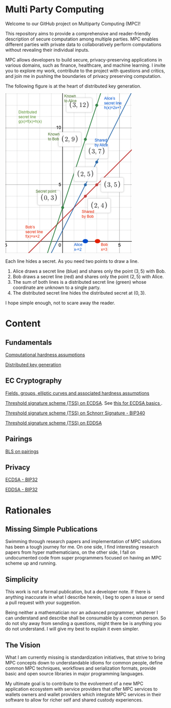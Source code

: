 # Multi Party Computing
Welcome to our GitHub project on Multiparty Computing (MPC)!

This repository aims to provide a comprehensive and reader-friendly description of secure computation among multiple parties. MPC enables different parties with private data to collaboratively perform computations without revealing their individual inputs. 

MPC allows developers to build secure, privacy-preserving applications in various domains, such as finance, healthcare, and machine learning. I invite you to explore my work, contribute to the project with questions and critics, and join me in pushing the boundaries of privacy preserving computation.

The following figure is at the heart of distributed key generation.

![Sharmir Secret Sharing](/mpc/img/polynomial_add_3x2.png)

Each line hides a secret. As you need two points to draw a line.

1. Alice draws a secret line (blue) and shares only the point $(3,5)$ with Bob.
2. Bob draws a secret line (red) and shares only the point $(2,5)$ with Alice.
3. The sum of both lines is a distributed secret line (green) whose coordinate are unknown to a single party.
4. The distributed secret line hides the distributed secret at $(0,3)$.

I hope simple enough, not to scare away the reader.

# Content

## Fundamentals
[Computational hardness assumptions](./mpc/cha.md)

[Distributed key generation](./mpc/dkg-tss.md)

## EC Cryptography
[Fields, groups, elliptic curves and associated hardness assumptions](./mpc/ecgroups.md)

[Threshold signature scheme (TSS) on ECDSA](./mpc/ecdsa-tss.md). See [this for ECDSA basics ](./mpc/ecdsa.md).

[Threshold signature scheme (TSS) on Schnorr Signature - BIP340](./mpc/schnorr-tss.md)

[Threshold signature scheme (TSS) on EDDSA](./mpc/eddsa-tss.md)

## Pairings
[BLS on pairings](./mpc/pairings.md)

## Privacy
[ECDSA - BIP32](./mpc/bip32.md)

[EDDSA - BIP32](./mpc/ed-bip32.md)

# Rationales

## Missing Simple Publications
Swimming through research papers and implementation of MPC solutions has been a tough journey for me. On one side, I find interesting research papers from hyper mathematicians, on the other side, I fall on undocumented code from super programmers focused on having an MPC scheme up and running.

## Simplicity
This work is not a formal publication, but a developer note. If there is anything inaccurate in what I describe herein, I beg to open a issue or send a pull request with your suggestion.

Being neither a mathematician nor an advanced programmer, whatever I can understand and describe shall be consumable by a common person. So do not shy away from sending a questions, might there be is anything you do not understand. I will give my best to explain it even simpler.

## The Vision
What I am currently missing is standardization initiatives, that strive to bring MPC concepts down to understandable idioms for common people, define common MPC techniques, workflows and serialization formats, provide basic and open source libraries in major programming languages.

My ultimate goal is to contribute to the evolvement of a new MPC application ecosystem with service providers that offer MPC services to wallets owners and wallet providers which integrate MPC services in their software to allow for richer self and shared custody experiences.